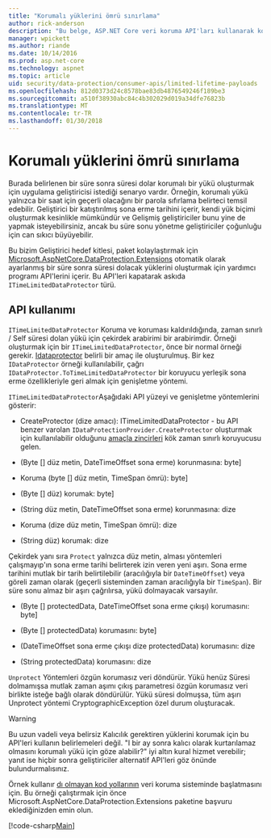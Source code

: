 ```yaml
---
title: "Korumalı yüklerini ömrü sınırlama"
author: rick-anderson
description: "Bu belge, ASP.NET Core veri koruma API'ları kullanarak korumalı bir yükü ömrü sınırlamak açıklanmaktadır."
manager: wpickett
ms.author: riande
ms.date: 10/14/2016
ms.prod: asp.net-core
ms.technology: aspnet
ms.topic: article
uid: security/data-protection/consumer-apis/limited-lifetime-payloads
ms.openlocfilehash: 812d0373d24c8578bae83db4876549246f189be3
ms.sourcegitcommit: a510f38930abc84c4b302029d019a34dfe76823b
ms.translationtype: MT
ms.contentlocale: tr-TR
ms.lasthandoff: 01/30/2018
---
```

# <a name="limiting-the-lifetime-of-protected-payloads"></a>Korumalı yüklerini ömrü sınırlama

Burada belirlenen bir süre sonra süresi dolar korumalı bir yükü oluşturmak için uygulama geliştiricisi istediği senaryo vardır. Örneğin, korumalı yükü yalnızca bir saat için geçerli olacağını bir parola sıfırlama belirteci temsil edebilir. Geliştirici bir katıştırılmış sona erme tarihini içerir, kendi yük biçimi oluşturmak kesinlikle mümkündür ve Gelişmiş geliştiriciler bunu yine de yapmak isteyebilirsiniz, ancak bu süre sonu yönetme geliştiriciler çoğunluğu için can sıkıcı büyüyebilir.

Bu bizim Geliştirici hedef kitlesi, paket kolaylaştırmak için [Microsoft.AspNetCore.DataProtection.Extensions](https://www.nuget.org/packages/Microsoft.AspNetCore.DataProtection.Extensions/) otomatik olarak ayarlanmış bir süre sonra süresi dolacak yüklerini oluşturmak için yardımcı programı API'lerini içerir. Bu API'leri kapatarak askıda `ITimeLimitedDataProtector` türü.

## <a name="api-usage"></a>API kullanımı

`ITimeLimitedDataProtector` Koruma ve koruması kaldırıldığında, zaman sınırlı / Self süresi dolan yükü için çekirdek arabirimi bir arabirimdir. Örneği oluşturmak için bir `ITimeLimitedDataProtector`, önce bir normal örneği gerekir. [Idataprotector](overview.md) belirli bir amaç ile oluşturulmuş. Bir kez `IDataProtector` örneği kullanılabilir, çağrı `IDataProtector.ToTimeLimitedDataProtector` bir koruyucu yerleşik sona erme özellikleriyle geri almak için genişletme yöntemi.

`ITimeLimitedDataProtector`Aşağıdaki API yüzeyi ve genişletme yöntemlerini gösterir:

* CreateProtector (dize amacı): ITimeLimitedDataProtector - bu API benzer varolan `IDataProtectionProvider.CreateProtector` oluşturmak için kullanılabilir olduğunu [amaçla zincirleri](purpose-strings.md) kök zaman sınırlı koruyucusu gelen.

* (Byte [] düz metin, DateTimeOffset sona erme) korunmasına: byte]

* Koruma (byte [] düz metin, TimeSpan ömrü): byte]

* (Byte [] düz) korumak: byte]

* (String düz metin, DateTimeOffset sona erme) korunmasına: dize

* Koruma (dize düz metin, TimeSpan ömrü): dize

* (String düz) korumak: dize

Çekirdek yanı sıra `Protect` yalnızca düz metin, alması yöntemleri çalışmayıp'ın sona erme tarihi belirterek izin veren yeni aşırı. Sona erme tarihini mutlak bir tarih belirtilebilir (aracılığıyla bir `DateTimeOffset`) veya göreli zaman olarak (geçerli sisteminden zaman aracılığıyla bir `TimeSpan`). Bir süre sonu almaz bir aşırı çağrılırsa, yükü dolmayacak varsayılır.

* (Byte [] protectedData, DateTimeOffset sona erme çıkışı) korumasını: byte]

* (Byte [] protectedData) korumasını: byte]

* (DateTimeOffset sona erme çıkışı dize protectedData) korumasını: dize

* (String protectedData) korumasını: dize

`Unprotect` Yöntemleri özgün korumasız veri döndürür. Yükü henüz Süresi dolmamışsa mutlak zaman aşımı çıkış parametresi özgün korumasız veri birlikte isteğe bağlı olarak döndürülür. Yükü süresi dolmuşsa, tüm aşırı Unprotect yöntemi CryptographicException özel durum oluşturacak.

>[!WARNING]
> Bu uzun vadeli veya belirsiz Kalıcılık gerektiren yüklerini korumak için bu API'leri kullanın belirlemeleri değil. "I bir ay sonra kalıcı olarak kurtarılamaz olmasını korumalı yükü için göze alabilir?" iyi altın kural hizmet verebilir; yanıt ise hiçbir sonra geliştiriciler alternatif API'leri göz önünde bulundurmalısınız.

Örnek kullanır [dı olmayan kod yollarının](../configuration/non-di-scenarios.md) veri koruma sisteminde başlatmasını için. Bu örneği çalıştırmak için önce Microsoft.AspNetCore.DataProtection.Extensions paketine başvuru eklediğinizden emin olun.

[!code-csharp[Main](limited-lifetime-payloads/samples/limitedlifetimepayloads.cs)]
